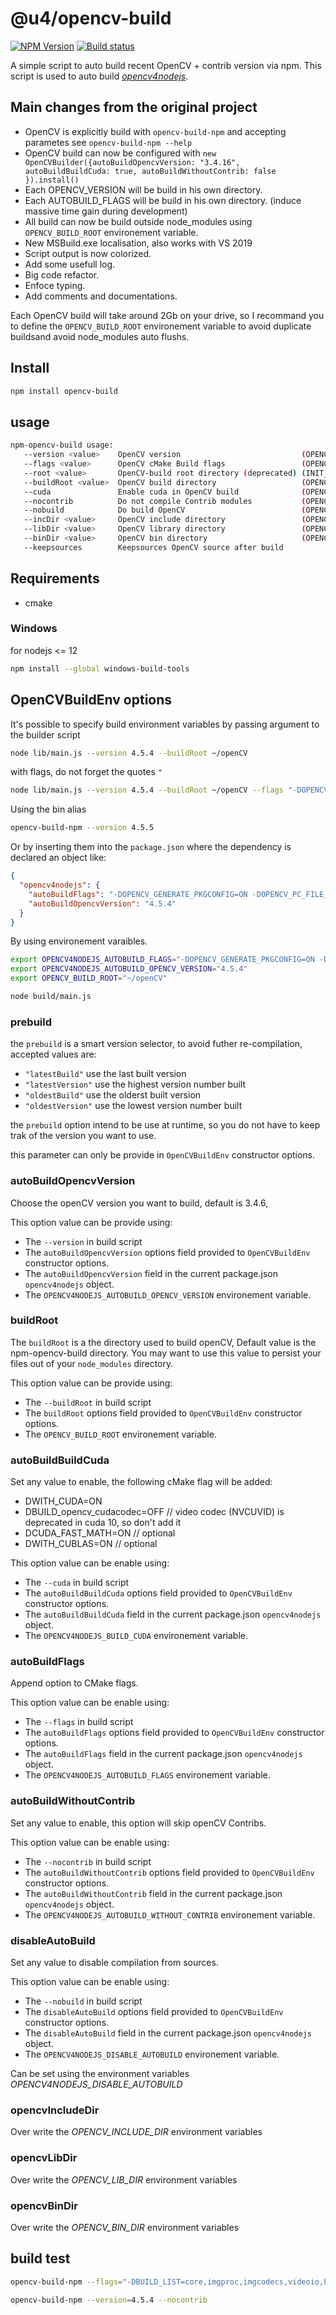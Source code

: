 # @u4/opencv-build

[![NPM Version](https://img.shields.io/npm/v/@u4/opencv-build.svg?style=flat)](https://www.npmjs.org/package/@u4/opencv-build)
[![Build status](https://ci.appveyor.com/api/projects/status/uv8n2sruno95rxtq/branch/master?svg=true)](https://ci.appveyor.com/project/justadudewhohacks/npm-opencv-build/branch/master)

A simple script to auto build recent OpenCV + contrib version via npm. This script is used to auto build [*opencv4nodejs*](https://github.com/UrielCh/opencv4nodejs).

## Main changes from the original project

- OpenCV is explicitly build with `opencv-build-npm` and accepting parametes see `opencv-build-npm --help`
- OpenCV build can now be configured with `new OpenCVBuilder({autoBuildOpencvVersion: "3.4.16", autoBuildBuildCuda: true, autoBuildWithoutContrib: false }).install()`
- Each OPENCV_VERSION will be build in his own directory.
- Each AUTOBUILD_FLAGS will be build in his own directory. (induce massive time gain during development)
- All build can now be build outside node_modules using `OPENCV_BUILD_ROOT` environement variable.
- New MSBuild.exe localisation, also works with VS 2019
- Script output is now colorized.
- Add some usefull log.
- Big code refactor.
- Enfoce typing.
- Add comments and documentations.

Each OpenCV build will take around 2Gb on your drive, so I recommand you to define the `OPENCV_BUILD_ROOT` environement variable to avoid duplicate buildsand avoid node_modules auto flushs.

## Install

``` bash
npm install opencv-build
```

## usage

```bash
npm-opencv-build usage:
   --version <value>    OpenCV version                           (OPENCV4NODEJS_AUTOBUILD_OPENCV_VERSION env variable)
   --flags <value>      OpenCV cMake Build flags                 (OPENCV4NODEJS_AUTOBUILD_FLAGS env variable)
   --root <value>       OpenCV-build root directory (deprecated) (INIT_CWD env variable)
   --buildRoot <value>  OpenCV build directory                   (OPENCV_BUILD_ROOT env variable)
   --cuda               Enable cuda in OpenCV build              (OPENCV4NODEJS_BUILD_CUDA env variable)
   --nocontrib          Do not compile Contrib modules           (OPENCV4NODEJS_AUTOBUILD_WITHOUT_CONTRIB env variable)
   --nobuild            Do build OpenCV                          (OPENCV4NODEJS_DISABLE_AUTOBUILD env variable)
   --incDir <value>     OpenCV include directory                 (OPENCV_INCLUDE_DIR env variable)
   --libDir <value>     OpenCV library directory                 (OPENCV_LIB_DIR env variable)
   --binDir <value>     OpenCV bin directory                     (OPENCV_BIN_DIR env variable)
   --keepsources        Keepsources OpenCV source after build
```

## Requirements

- cmake

### Windows

for nodejs <= 12

``` bash
npm install --global windows-build-tools
```

## OpenCVBuildEnv options

It's possible to specify build environment variables by passing argument to the builder script

```bash
node lib/main.js --version 4.5.4 --buildRoot ~/openCV
```

with flags, do not forget the quotes `"`

```bash
node lib/main.js --version 4.5.4 --buildRoot ~/openCV --flags "-DOPENCV_GENERATE_PKGCONFIG=ON -DOPENCV_PC_FILE_NAME=opencv.pc"
```

Using the bin alias

```bash
opencv-build-npm --version 4.5.5
```

Or by inserting them into the `package.json` where the dependency is declared an object like:

```json
{
  "opencv4nodejs": {
    "autoBuildFlags": "-DOPENCV_GENERATE_PKGCONFIG=ON -DOPENCV_PC_FILE_NAME=opencv.pc",
    "autoBuildOpencvVersion": "4.5.4"
  }
}
```

By using environement varaibles.

```bash
export OPENCV4NODEJS_AUTOBUILD_FLAGS="-DOPENCV_GENERATE_PKGCONFIG=ON -DOPENCV_PC_FILE_NAME=opencv.pc"
export OPENCV4NODEJS_AUTOBUILD_OPENCV_VERSION="4.5.4"
export OPENCV_BUILD_ROOT="~/openCV"

node build/main.js
```

### prebuild

the `prebuild` is a smart version selector, to avoid futher re-compilation, accepted values are:

- `"latestBuild"` use the last built version
- `"latestVersion"` use the highest version number built
- `"oldestBuild"` use the olderst built version
- `"oldestVersion"` use the lowest version number built

the `prebuild` option intend to be use at runtime, so you do not have to keep trak of the version you want to use.

this parameter can only be provide in `OpenCVBuildEnv` constructor options.

### autoBuildOpencvVersion

Choose the openCV version you want to build, default is 3.4.6,

This option value can be provide using:

- The `--version` in build script
- The `autoBuildOpencvVersion` options field provided to `OpenCVBuildEnv` constructor options.
- The `autoBuildOpencvVersion` field in the current package.json `opencv4nodejs` object.
- The `OPENCV4NODEJS_AUTOBUILD_OPENCV_VERSION` environement variable.

### buildRoot

The `buildRoot` is a the directory used to build openCV, Default value is the npm-opencv-build directory.
You may want to use this value to persist your files out of your `node_modules` directory.

This option value can be provide using:

- The `--buildRoot` in build script
- The `buildRoot` options field provided to `OpenCVBuildEnv` constructor options.
- The `OPENCV_BUILD_ROOT` environement variable.

### autoBuildBuildCuda

Set any value to enable, the following cMake flag will be added:

- DWITH_CUDA=ON
- DBUILD_opencv_cudacodec=OFF // video codec (NVCUVID) is deprecated in cuda 10, so don't add it
- DCUDA_FAST_MATH=ON // optional
- DWITH_CUBLAS=ON // optional

This option value can be enable using:

- The `--cuda` in build script
- The `autoBuildBuildCuda` options field provided to `OpenCVBuildEnv` constructor options.
- The `autoBuildBuildCuda` field in the current package.json `opencv4nodejs` object.
- The `OPENCV4NODEJS_BUILD_CUDA` environement variable.

### autoBuildFlags

Append option to CMake flags.

This option value can be enable using:

- The `--flags` in build script
- The `autoBuildFlags` options field provided to `OpenCVBuildEnv` constructor options.
- The `autoBuildFlags` field in the current package.json `opencv4nodejs` object.
- The `OPENCV4NODEJS_AUTOBUILD_FLAGS` environement variable.

### autoBuildWithoutContrib

Set any value to enable, this option will skip openCV Contribs.

This option value can be enable using:

- The `--nocontrib` in build script
- The `autoBuildWithoutContrib` options field provided to `OpenCVBuildEnv` constructor options.
- The `autoBuildWithoutContrib` field in the current package.json `opencv4nodejs` object.
- The `OPENCV4NODEJS_AUTOBUILD_WITHOUT_CONTRIB` environement variable.

### disableAutoBuild

Set any value to disable compilation from sources.

This option value can be enable using:

- The `--nobuild` in build script
- The `disableAutoBuild` options field provided to `OpenCVBuildEnv` constructor options.
- The `disableAutoBuild` field in the current package.json `opencv4nodejs` object.
- The `OPENCV4NODEJS_DISABLE_AUTOBUILD` environement variable.

Can be set using the environment variables *OPENCV4NODEJS_DISABLE_AUTOBUILD*

### opencvIncludeDir

Over write the *OPENCV_INCLUDE_DIR* environment variables

### opencvLibDir

Over write the *OPENCV_LIB_DIR* environment variables

### opencvBinDir

Over write the *OPENCV_BIN_DIR* environment variables

## build test

```bash
opencv-build-npm --flags="-DBUILD_LIST=core,imgproc,imgcodecs,videoio,highgui,video,calib3d,features2d,objdetect,dnn,ml,flann,photo,stitching,gapi" --version=3.4.15 --nocontrib
```

```bash
opencv-build-npm --version=4.5.4 --nocontrib
```
